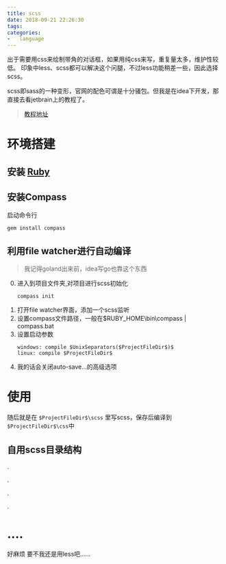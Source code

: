 ```yaml
---
title: scss
date: 2018-09-21 22:26:30
tags:
categories:
-   language
---
```


出于需要用css来绘制带角的对话框，如果用纯css来写，重复量太多，维护性较低。
印象中less、scss都可以解决这个问腿，不过less功能稍差一些，因此选择scss。

<!--more-->

scss即sass的一种变形，官网的配色可谓是十分骚包。但我是在idea下开发，那直接去看jetbrain上的教程了。
> [教程地址](https://www.jetbrains.com/help/idea/transpiling-compass-to-css.html)

# 环境搭建
## 安装 [Ruby](https://rubyinstaller.org/downloads/)

## 安装Compass
启动命令行
```bat
gem install compass
```

## 利用file watcher进行自动编译
> 我记得goland出来前，idea写go也靠这个东西
0. 进入到项目文件夹,对项目进行scss初始化
    ```batch
    compass init
    ```
1. 打开file watcher界面，添加一个scss监听
2. 设置compass文件路径，一般在$RUBY_HOME\bin\compass | compass.bat
3. 设置启动参数
    ```batch
    windows: compile $UnixSeparators($ProjectFileDir$)$
    linux: compile $ProjectFileDir$
    ```
4. 我的话会关闭auto-save...的高级选项

# 使用 
随后就是在 `$ProjectFileDir$\scss` 里写scss，保存后编译到 `$ProjectFileDir$\css`中

## 自用scss目录结构
.

.

.

.

# ....
好麻烦 要不我还是用less吧......